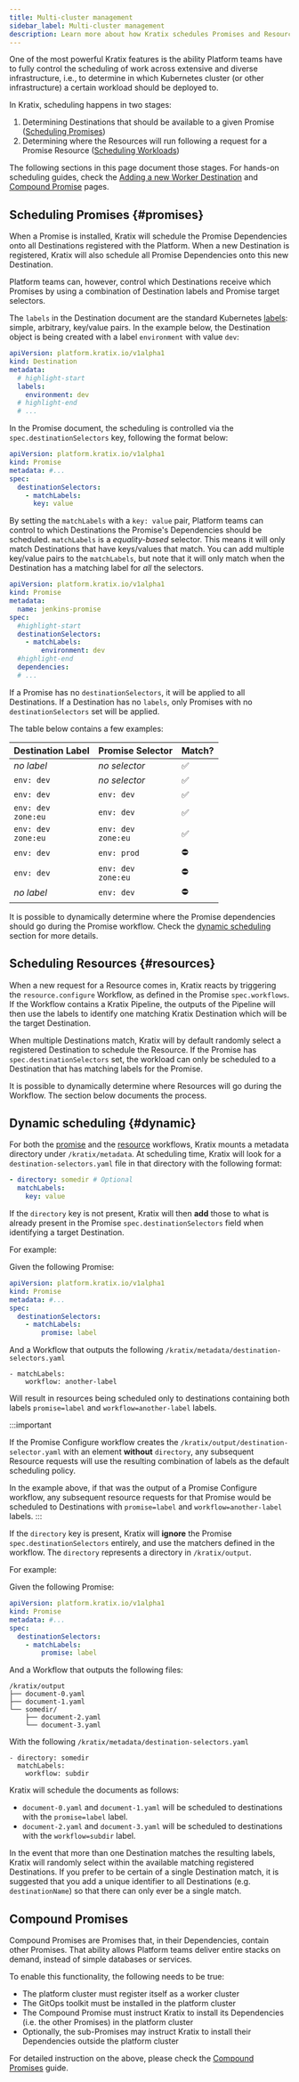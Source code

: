 ```yaml
---
title: Multi-cluster management
sidebar_label: Multi-cluster management
description: Learn more about how Kratix schedules Promises and Resources, and how you can control the scheduling process.
---
```


One of the most powerful Kratix features is the ability Platform teams have to
fully control the scheduling of work across extensive and diverse infrastructure, i.e., to
determine in which Kubernetes cluster (or other infrastructure) a certain workload should be deployed to.

In Kratix, scheduling happens in two stages:

1. Determining Destinations that should be available to a given Promise ([Scheduling
   Promises](#promises))
1. Determining where the Resources will run following a request for a Promise Resource ([Scheduling Workloads](#resources))

The following sections in this page document those stages. For hands-on scheduling guides,
check the [Adding a new Worker Destination](../guides/scheduling) and [Compound
Promise](../guides/compound-promises) pages.

## Scheduling Promises {#promises}

When a Promise is installed, Kratix will schedule the Promise Dependencies onto all
Destinations registered with the Platform. When a new Destination is registered, Kratix
will also schedule all Promise Dependencies onto this new Destination.

Platform teams can, however, control which Destinations receive which Promises by
using a combination of Destination labels and Promise target selectors.

The `labels` in the Destination document are the standard Kubernetes
[labels](https://kubernetes.io/docs/concepts/overview/working-with-objects/labels/):
simple, arbitrary, key/value pairs. In the example below, the Destination object is
being created with a label `environment` with value `dev`:

```yaml title="worker-2.yaml"
apiVersion: platform.kratix.io/v1alpha1
kind: Destination
metadata:
  # highlight-start
  labels:
    environment: dev
  # highlight-end
  # ...
```

In the Promise document, the scheduling is controlled via the `spec.destinationSelectors`
key, following the format below:

```yaml
apiVersion: platform.kratix.io/v1alpha1
kind: Promise
metadata: #...
spec:
  destinationSelectors:
    - matchLabels:
      key: value
```

By setting the `matchLabels` with a `key: value` pair, Platform teams can
control to which Destinations the Promise's Dependencies should be
scheduled. `matchLabels` is a _equality-based_ selector. This means it will only
match Destinations that have keys/values that match. You can add multiple key/value pairs to the `matchLabels`, but note that it will only match when the Destination has a matching label for _all_ the selectors.

```yaml title=jenkins-promise.yaml
apiVersion: platform.kratix.io/v1alpha1
kind: Promise
metadata:
  name: jenkins-promise
spec:
  #highlight-start
  destinationSelectors:
    - matchLabels:
        environment: dev
  #highlight-end
  dependencies:
  # ...
```

If a Promise has no `destinationSelectors`, it will be applied to all Destinations. If a
Destination has no `labels`, only Promises with no `destinationSelectors` set will be applied.

The table below contains a few examples:

| Destination Label           | Promise Selector            | Match? |
| --------------------------- | --------------------------- | ------ |
| _no label_                  | _no selector_               | ✅     |
| `env: dev`                  | _no selector_               | ✅     |
| `env: dev`                  | `env: dev`                  | ✅     |
| `env: dev` <br /> `zone:eu` | `env: dev`                  | ✅     |
| `env: dev` <br /> `zone:eu` | `env: dev` <br /> `zone:eu` | ✅     |
| `env: dev`                  | `env: prod`                 | ⛔️    |
| `env: dev`                  | `env: dev` <br /> `zone:eu` | ⛔️    |
| _no label_                  | `env: dev`                  | ⛔️    |

It is possible to dynamically determine where the Promise dependencies should go during the Promise workflow. Check the [dynamic scheduling](#dynamic) section for more details.

## Scheduling Resources {#resources}

When a new request for a Resource comes in, Kratix reacts by triggering the `resource.configure` Workflow, as defined in the Promise `spec.workflows`. If the Workflow contains a Kratix Pipeline, the outputs of the Pipeline will then use the labels to identify one matching Kratix Destination which will be the target Destination.

When multiple Destinations match, Kratix will by default randomly select a registered Destination to schedule the Resource. If the Promise has `spec.destinationSelectors` set, the workload can only be scheduled to a Destination that has matching labels for the Promise.

It is possible to dynamically determine where Resources will go during the Workflow. The section below documents the process.

## Dynamic scheduling {#dynamic}

For both the [promise](./promises/workflows) and the [resource](./resources/workflows)
workflows, Kratix mounts a metadata directory under `/kratix/metadata`. At scheduling
time, Kratix will look for a `destination-selectors.yaml` file in that directory with the
following format:

```yaml
- directory: somedir # Optional
  matchLabels:
    key: value
```

If the `directory` key is not present, Kratix will then **add** those to what is already
present in the Promise `spec.destinationSelectors` field when identifying a target
Destination.

For example:

Given the following Promise:

```yaml,title=promise.yaml
apiVersion: platform.kratix.io/v1alpha1
kind: Promise
metadata: #...
spec:
  destinationSelectors:
    - matchLabels:
        promise: label
```

And a Workflow that outputs the following `/kratix/metadata/destination-selectors.yaml`

```yaml,title=workflow /kratix/metadata/destination-selectors.yaml
- matchLabels:
    workflow: another-label
```

Will result in resources being scheduled only to destinations containing both labels
`promise=label` and `workflow=another-label` labels.

:::important

If the Promise Configure workflow creates the `/kratix/output/destination-selector.yaml`
with an element **without** `directory`, any subsequent Resource requests will use the
resulting combination of labels as the default scheduling policy.

In the example above, if that was the output of a Promise Configure workflow, any
subsequent resource requests for that Promise would be scheduled to Destinations with
`promise=label` and `workflow=another-label` labels.
:::

If the `directory` key is present, Kratix will **ignore** the Promise
`spec.destinationSelectors` entirely, and use the matchers defined in the workflow. The
`directory` represents a directory in `/kratix/output`.

For example:

Given the following Promise:

```yaml,title=promise.yaml
apiVersion: platform.kratix.io/v1alpha1
kind: Promise
metadata: #...
spec:
  destinationSelectors:
    - matchLabels:
        promise: label
```

And a Workflow that outputs the following files:

```
/kratix/output
├── document-0.yaml
├── document-1.yaml
└── somedir/
    ├── document-2.yaml
    └── document-3.yaml
```

With the following `/kratix/metadata/destination-selectors.yaml`

```yaml,title=workflow /kratix/metadata/destination-selectors.yaml
- directory: somedir
  matchLabels:
    workflow: subdir
```

Kratix will schedule the documents as follows:

* `document-0.yaml` and `document-1.yaml` will be scheduled to destinations with the
  `promise=label` label.
* `document-2.yaml` and `document-3.yaml` will be scheduled to destinations with the
  `workflow=subdir` label.

In the event that more than one Destination matches the resulting labels, Kratix
will randomly select within the available matching registered Destinations. If you
prefer to be certain of a single Destination match, it is suggested that you add a
unique identifier to all Destinations (e.g. `destinationName`) so that there can only
ever be a single match.

## Compound Promises

Compound Promises are Promises that, in their Dependencies, contain other
Promises. That ability allows Platform teams deliver entire stacks on demand,
instead of simple databases or services.

To enable this functionality, the following needs to be true:

- The platform cluster must register itself as a worker cluster
- The GitOps toolkit must be installed in the platform cluster
- The Compound Promise must instruct Kratix to install its Dependencies (i.e. the other Promises)
  in the platform cluster
- Optionally, the sub-Promises may instruct Kratix to install their Dependencies outside the
  platform cluster

For detailed instruction on the above, please check the [Compound
Promises](../guides/compound-promises) guide.
